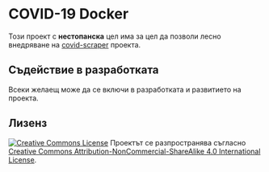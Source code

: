 # COVID-19 Docker
Този проект с __нестопанска__ цел има за цел да позволи лесно внедряване на [covid-scraper](https://github.com/COVID-19-Bulgaria/covid-scraper) проекта.

## Съдействие в разработката
Всеки желаещ може да се включи в разработката и развитието на проекта.

## Лизенз
[![Creative Commons License](https://i.creativecommons.org/l/by-nc-sa/4.0/88x31.png)](http://creativecommons.org/licenses/by-nc-sa/4.0/)
Проектът се разпространява съгласно [Creative Commons Attribution-NonCommercial-ShareAlike 4.0 International License](http://creativecommons.org/licenses/by-nc-sa/4.0/).
